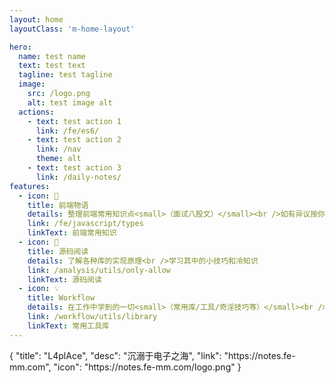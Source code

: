 ```yaml
---
layout: home
layoutClass: 'm-home-layout'

hero:
  name: test name
  text: test text
  tagline: test tagline
  image:
    src: /logo.png
    alt: test image alt
  actions:
    - text: test action 1
      link: /fe/es6/
    - text: test action 2
      link: /nav
      theme: alt
    - text: test action 3
      link: /daily-notes/
features:
  - icon: 📖
    title: 前端物语
    details: 整理前端常用知识点<small>（面试八股文）</small><br />如有异议按你的理解为主，不接受反驳
    link: /fe/javascript/types
    linkText: 前端常用知识
  - icon: 📘
    title: 源码阅读
    details: 了解各种库的实现原理<br />学习其中的小技巧和冷知识
    link: /analysis/utils/only-allow
    linkText: 源码阅读
  - icon: 💡
    title: Workflow
    details: 在工作中学到的一切<small>（常用库/工具/奇淫技巧等）</small><br />配合 CV 大法来更好的摸鱼
    link: /workflow/utils/library
    linkText: 常用工具库
---
```

</script>
{
  "title": "L4plAce",
  "desc": "沉溺于电子之海",
  "link": "https://notes.fe-mm.com",
  "icon": "https://notes.fe-mm.com/logo.png"
}
<style>
/*爱的魔力转圈圈*/
.m-home-layout .image-src:hover {
  transform: translate(-50%, -50%) rotate(666turn);
  transition: transform 59s 1s cubic-bezier(0.3, 0, 0.8, 1);
}

.m-home-layout .details small {
  opacity: 0.8;
}

.m-home-layout .item:last-child .details {
  display: flex;
  justify-content: flex-end;
  align-items: end;
}
</style>
